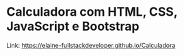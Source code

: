 
# Calculadora com HTML, CSS, JavaScript e Bootstrap

Link: https://elaine-fullstackdeveloper.github.io/Calculadora
